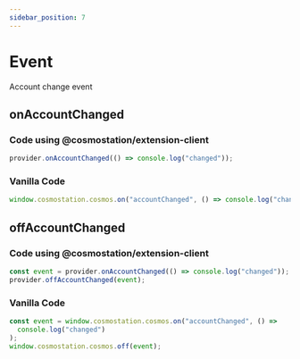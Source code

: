 ```yaml
---
sidebar_position: 7
---
```


# Event

Account change event

## onAccountChanged

### Code using @cosmostation/extension-client

```typescript
provider.onAccountChanged(() => console.log("changed"));
```

### Vanilla Code

```javascript
window.cosmostation.cosmos.on("accountChanged", () => console.log("changed"));
```

## offAccountChanged

### Code using @cosmostation/extension-client

```typescript
const event = provider.onAccountChanged(() => console.log("changed"));
provider.offAccountChanged(event);
```

### Vanilla Code

```javascript
const event = window.cosmostation.cosmos.on("accountChanged", () =>
  console.log("changed")
);
window.cosmostation.cosmos.off(event);
```
